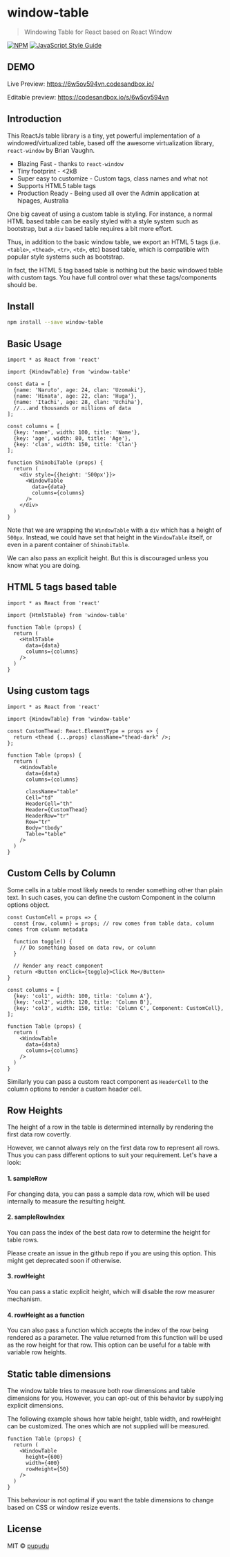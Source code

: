 # window-table

> Windowing Table for React based on React Window

[![NPM](https://img.shields.io/npm/v/window-table.svg)](https://www.npmjs.com/package/window-table) [![JavaScript Style Guide](https://img.shields.io/badge/code_style-standard-brightgreen.svg)](https://standardjs.com)

## DEMO

Live Preview: https://6w5ov594vn.codesandbox.io/

Editable preview: https://codesandbox.io/s/6w5ov594vn

## Introduction

This ReactJs table library is a tiny, yet powerful implementation of a windowed/virtualized table, based off the awesome
virtualization library, `react-window` by Brian Vaughn. 

* Blazing Fast - thanks to `react-window`
* Tiny footprint - <2kB
* Super easy to customize - Custom tags, class names and what not
* Supports HTML5 table tags
* Production Ready - Being used all over the Admin application at hipages, Australia

One big caveat of using a custom table is styling. For instance, a normal HTML based table can be easily
styled with a style system such as bootstrap, but a `div` based table requires a bit more effort.

Thus, in addition to the basic window table, we export an HTML 5 tags (i.e. `<table>`, `<thead>`, `<tr>`, `<td>`, etc) based table, which is compatible with
popular style systems such as bootstrap. 

In fact, the HTML 5 tag based table is nothing but the basic windowed table with custom tags. You have full 
control over what these tags/components should be. 

## Install

```bash
npm install --save window-table
```

## Basic Usage

```tsx
import * as React from 'react'

import {WindowTable} from 'window-table'

const data = [
  {name: 'Naruto', age: 24, clan: 'Uzomaki'},
  {name: 'Hinata', age: 22, clan: 'Huga'},
  {name: 'Itachi', age: 28, clan: 'Uchiha'},
  //...and thousands or millions of data
];

const columns = [
  {key: 'name', width: 100, title: 'Name'},
  {key: 'age', width: 80, title: 'Age'},
  {key: 'clan', width: 150, title: 'Clan'}
];

function ShinobiTable (props) {
  return (
    <div style={{height: '500px'}}>
      <WindowTable
        data={data}
        columns={columns}
      />
    </div>
  )
}
```
Note that we are wrapping the `WindowTable` with a `div` which has a height of `500px`.
Instead, we could have set that height in the `WindowTable` itself, 
or even in a parent container of `ShinobiTable`.

We can also pass an explicit height. But this is discouraged unless
you know what you are doing.

## HTML 5 tags based table

```tsx
import * as React from 'react'

import {Html5Table} from 'window-table'

function Table (props) {
  return (
    <Html5Table
      data={data}
      columns={columns}
    />
  )
}
```

## Using custom tags

```tsx
import * as React from 'react'

import {WindowTable} from 'window-table'

const CustomThead: React.ElementType = props => {
  return <thead {...props} className="thead-dark" />;
};

function Table (props) {
  return (
    <WindowTable
      data={data}
      columns={columns}
      
      className="table"
      Cell="td"
      HeaderCell="th"
      Header={CustomThead}
      HeaderRow="tr"
      Row="tr"
      Body="tbody"
      Table="table"
    />
  )
}
```

## Custom Cells by Column
Some cells in a table most likely needs to render something other than plain text.
In such cases, you can define the custom Component in the column options object.

```tsx
const CustomCell = props => {
  const {row, column} = props; // row comes from table data, column comes from column metadata
  
  function toggle() {
    // Do something based on data row, or column
  }
  
  // Render any react component
  return <Button onClick={toggle}>Click Me</Button>
}

const columns = [
  {key: 'col1', width: 100, title: 'Column A'},
  {key: 'col2', width: 120, title: 'Column B'},
  {key: 'col3', width: 150, title: 'Column C', Component: CustomCell},
];

function Table (props) {
  return (
    <WindowTable
      data={data}
      columns={columns}
    />
  )
}
```

Similarly you can pass a custom react component as `HeaderCell` to the column options
to render a custom header cell.

## Row Heights
The height of a row in the table is determined internally by rendering 
the first data row covertly.

However, we cannot always rely on the first data row to
represent all rows. Thus you can pass different options
to suit your requirement. Let's have a look:

#### 1. sampleRow
For changing data, you can pass a sample data row, which
will be used internally to measure the resulting height.

#### 2. sampleRowIndex
You can pass the index of the best data row to determine the
height for table rows.

Please create an issue in the github repo if you
are using this option. This might get deprecated soon
if otherwise.

#### 3. rowHeight
You can pass a static explicit height, which will disable
the row measurer mechanism. 

#### 4. rowHeight as a function
You can also pass a function which accepts the index
of the row being rendered as a parameter. The value
returned from this function will be used as the row height
for that row. This option can be useful for a table
with variable row heights.

## Static table dimensions
The window table tries to measure both row dimensions and
table dimensions for you. 
However, you can opt-out of this behavior by supplying
explicit dimensions. 

The following example shows how table height, table width,
and rowHeight can be customized. The ones which are
not supplied will be measured. 

```tsx
function Table (props) {
  return (
    <WindowTable
      height={600}
      width={400}
      rowHeight={50}
    />
  )
}
```

This behaviour is not optimal if you want the table
dimensions to change based on CSS or window resize events.

## License

MIT © [pupudu](https://github.com/pupudu)
